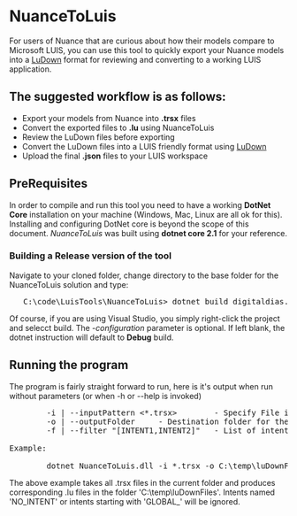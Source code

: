# NuanceToLuis
For users of Nuance that are curious about how their models compare to Microsoft LUIS, you can use this tool to quickly export your Nuance models into a [LuDown](https://github.com/Microsoft/botbuilder-tools/tree/master/packages/Ludown) format for reviewing and converting to a working LUIS application. 

## The suggested workflow is as follows: 
- Export your models from Nuance into **.trsx** files
- Convert the exported files to **.lu** using NuanceToLuis
- Review the LuDown files before exporting
- Convert the LuDown files into a LUIS friendly format using [LuDown](https://github.com/Microsoft/botbuilder-tools/tree/master/packages/Ludown)
- Upload the final **.json** files to your LUIS workspace

## PreRequisites
In order to compile and run this tool you need to have a working **DotNet Core** installation on your machine (Windows, Mac, Linux are all ok for this). Installing and configuring DotNet core is beyond the scope of this document. *NuanceToLuis* was built using **dotnet core 2.1** for your reference.

### Building a Release version of the tool
Navigate to your cloned folder, change directory to the base folder for the NuanceToLuis solution and type: 
<pre>
   C:\code\LuisTools\NuanceToLuis> dotnet build digitaldias.sln --configuration Release
</pre>
Of course, if you are using Visual Studio, you simply right-click the project and selecct build.
The *-configuration* parameter is optional. If left blank, the dotnet instruction will default to **Debug** build.

## Running the program
The program is fairly straight forward to run, here is it's output when run without parameters (or when -h or --help is invoked)

<pre>
        -i | --inputPattern <*.trsx>        - Specify File input pattern, absolute or relative
        -o | --outputFolder <folderSpec>    - Destination folder for the generated *.lu files
        -f | --filter "[INTENT1,INTENT2]"   - List of intents to ignore

Example:

        dotnet NuanceToLuis.dll -i *.trsx -o C:\temp\luDownFiles -f "NO_INTENT, GLOBAL_*"
</pre>

The above example takes all .trsx files in the current folder and produces corresponding
.lu files in the folder 'C:\temp\luDownFiles'. Intents named 'NO_INTENT' or intents
starting with 'GLOBAL_' will be ignored.


